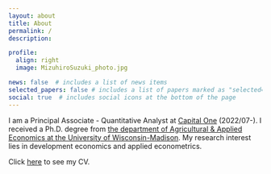```yaml
---
layout: about
title: About
permalink: /
description:

profile:
  align: right
  image: MizuhiroSuzuki_photo.jpg

news: false  # includes a list of news items
selected_papers: false # includes a list of papers marked as "selected={true}"
social: true  # includes social icons at the bottom of the page
---
```


<!--- Write your biography here. Tell the world about yourself. Link to your favorite [subreddit](http://reddit.com){:target="\_blank"}. You can put a picture in, too. The code is already in, just name your picture `prof_pic.jpg` and put it in the `img/` folder. -->

<!--- Put your address / P.O. box / other info right below your picture. You can also disable any these elements by editing `profile` property of the YAML header of your `_pages/about.md`. Edit `_bibliography/papers.bib` and Jekyll will render your [publications page](/al-folio/publications/) automatically. --->

I am a Principal Associate - Quantitative Analyst at [Capital One](https://www.capitalone.com/) (2022/07-).
I received a Ph.D. degree from [the department of Agricultural & Applied Economics at the University of Wisconsin-Madison](https://aae.wisc.edu/).
My research interest lies in development economics and applied econometrics.

Click [here](vitae) to see my CV.


